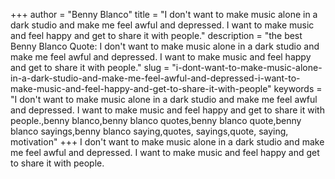 +++
author = "Benny Blanco"
title = "I don't want to make music alone in a dark studio and make me feel awful and depressed. I want to make music and feel happy and get to share it with people."
description = "the best Benny Blanco Quote: I don't want to make music alone in a dark studio and make me feel awful and depressed. I want to make music and feel happy and get to share it with people."
slug = "i-dont-want-to-make-music-alone-in-a-dark-studio-and-make-me-feel-awful-and-depressed-i-want-to-make-music-and-feel-happy-and-get-to-share-it-with-people"
keywords = "I don't want to make music alone in a dark studio and make me feel awful and depressed. I want to make music and feel happy and get to share it with people.,benny blanco,benny blanco quotes,benny blanco quote,benny blanco sayings,benny blanco saying,quotes, sayings,quote, saying, motivation"
+++
I don't want to make music alone in a dark studio and make me feel awful and depressed. I want to make music and feel happy and get to share it with people.
